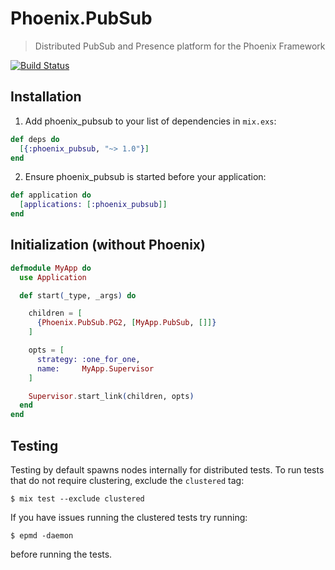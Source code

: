 # Phoenix.PubSub
> Distributed PubSub and Presence platform for the Phoenix Framework

[![Build Status](https://api.travis-ci.org/phoenixframework/phoenix_pubsub.svg)](https://travis-ci.org/phoenixframework/phoenix_pubsub)

## Installation
1. Add phoenix_pubsub to your list of dependencies in `mix.exs`:
```elixir
def deps do
  [{:phoenix_pubsub, "~> 1.0"}]
end
```
2. Ensure phoenix_pubsub is started before your application:
```elixir
def application do
  [applications: [:phoenix_pubsub]]
end
```

## Initialization (without Phoenix)
```elixir
defmodule MyApp do
  use Application

  def start(_type, _args) do

    children = [
      {Phoenix.PubSub.PG2, [MyApp.PubSub, []]}
    ]

    opts = [
      strategy: :one_for_one,
      name:     MyApp.Supervisor
    ]

    Supervisor.start_link(children, opts)
  end
end
```

## Testing

Testing by default spawns nodes internally for distributed tests.
To run tests that do not require clustering, exclude  the `clustered` tag:

```shell
$ mix test --exclude clustered
```

If you have issues running the clustered tests try running:

```shell
$ epmd -daemon
```

before running the tests.
